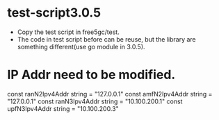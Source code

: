 # test-script3.0.5

* Copy the test script in free5gc/test.
* The code in test script before can be reuse, but the library are something different(use go module in 3.0.5). 


# IP Addr need to be modified.

const ranN2Ipv4Addr string = "127.0.0.1"
const amfN2Ipv4Addr string = "127.0.0.1"
const ranN3Ipv4Addr string = "10.100.200.1"
const upfN3Ipv4Addr string = "10.100.200.3"
